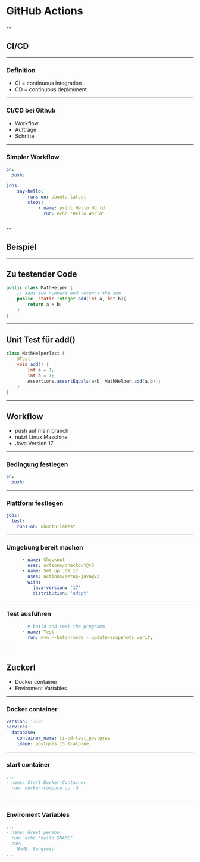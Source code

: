 # GitHub Actions

--

## CI/CD

---

### Definition 
* CI = continuous integration
* CD = continuous deployment
---

### CI/CD bei Github
* Workflow
* Aufträge
* Schritte

---
### Simpler Workflow
```yaml
on:
  push:

jobs:
	say-hello:
		runs-on: ubuntu-latest
		steps:
			- name: print Hello World
			  run: echo "Hello World"

```
###

--
## Beispiel   

---

## Zu testender Code 

```Java 
public class MathHelper {
    // adds two numbers and returns the sum
    public  static Integer add(int a, int b){
        return a + b;
    }
}
```

---

## Unit Test für add()

```Java
class MathHelperTest {
    @Test
    void add() {
        int a = 1;
        int b = 1;
        Assertions.assertEquals(a+b, MathHelper.add(a,b));
    }
}
```

---

## Workflow 

* push auf main branch
* nutzt Linux Maschine
* Java Version 17

---
### Bedingung festlegen
```yaml
on:
  push:
```
---
### Plattform festlegen
```yaml
jobs:
  test:
    runs-on: ubuntu-latest
```
---
### Umgebung bereit machen
```yaml
      - name: Checkout
        uses: actions/checkout@v3
      - name: Set up JDK 17
        uses: actions/setup-java@v3
        with:
          java-version: '17'
          distribution: 'adopt'
```
---
### Test ausführen
```yaml
        # build and test the programm
      - name: Test
        run: mvn --batch-mode --update-snapshots verify
```
--
## Zuckerl 
* Docker container
* Enviroment Variables

---
### Docker container
```yaml
version: '3.8'
services:
  database:
    container_name: ci-cd-test_postgres
    image: postgres:15.1-alpine
```
---
### start container
```yaml
...
- name: Start Docker-Container
  run: docker-compose up -d
...
```
---
### Enviroment Variables
```yaml
...
- name: Greet person
  run: echo "hello $NAME"
  env:
    NAME: Sengseis
...
```
